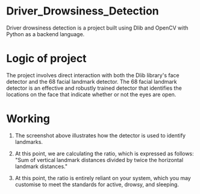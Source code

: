# Driver_Drowsiness_Detection
Driver drowsiness detection is a project built using Dlib and OpenCV with Python as a backend language.

# Logic of project
The project involves direct interaction with both the Dlib library's face detector and the 68 facial landmark detector. The 68 facial landmark detector is an effective and robustly trained detector that identifies the locations on the face that indicate whether or not the eyes are open.

# Working
1) The screenshot above illustrates how the detector is used to identify landmarks.
 
2) At this point, we are calculating the ratio, which is expressed as follows: "Sum of vertical landmark distances divided by twice the horizontal landmark distances."
 
3) At this point, the ratio is entirely reliant on your system, which you may customise to meet the standards for active, drowsy, and sleeping.

